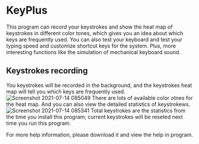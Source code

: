 # KeyPlus
This program can record your keystrokes and show the heat map of keystrokes in different color tones, which gives you an idea about which keys are frequently used. You can also test your keyboard and test your typing speed and customize shortcut keys for the system. Plus, more interesting functions like the simulation of mechanical keyboard sound.

## Keystrokes recording
You keystrokes will be recorded in the background, and the keystrokes heat map will tell you which keys are frequently used.![Screenshot 2021-07-14 085049](https://user-images.githubusercontent.com/20595289/125543580-ed971ba7-a6a0-46de-8528-56b5be55ff91.png)
There are lots of available color otnes for the heat map. And you can also view the detailed statistics of keystrokews.![Screenshot 2021-07-14 085341](https://user-images.githubusercontent.com/20595289/125543790-ec763272-1767-424c-b341-8890578377b4.png)
Total keystrokes are the statistics from the time you install this program; current keystrokes will be reseted next time you run this program.

For more help information, please download it and view the help in program.
